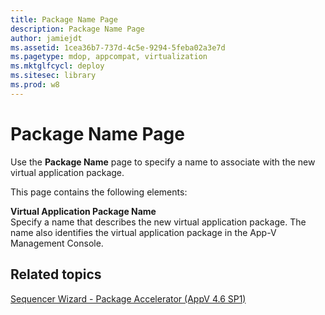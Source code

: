 ```yaml
---
title: Package Name Page
description: Package Name Page
author: jamiejdt
ms.assetid: 1cea36b7-737d-4c5e-9294-5feba02a3e7d
ms.pagetype: mdop, appcompat, virtualization
ms.mktglfcycl: deploy
ms.sitesec: library
ms.prod: w8
---
```



# Package Name Page


Use the **Package Name** page to specify a name to associate with the new virtual application package.

This page contains the following elements:

<a href="" id="virtual-application-package-name"></a>**Virtual Application Package Name**  
Specify a name that describes the new virtual application package. The name also identifies the virtual application package in the App-V Management Console.

## Related topics


[Sequencer Wizard - Package Accelerator (AppV 4.6 SP1)](sequencer-wizard---package-accelerator--appv-46-sp1-.md)

 

 





